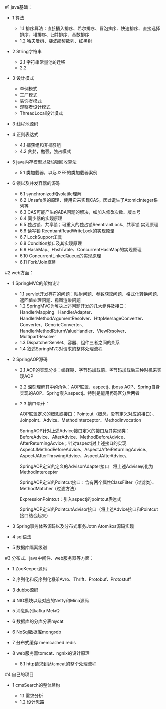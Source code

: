 #1 java基础：

-	1  算法

	-	1.1 排序算法：直接插入排序、希尔排序、冒泡排序、快速排序、直接选择排序、堆排序、归并排序、基数排序
	-	1.2 哈夫曼树、斐波那契数列、红黑树

-	2  String字符串

	-	2.1 字符串常量池的迁移
	-	2.2 

-	3  设计模式

	-	单例模式
	-	工厂模式
	-	装饰者模式
	-	观察者设计模式
	-	ThreadLocal设计模式

-	3  线程池源码

-	4  正则表达式
	
	-	4.1 捕获组和非捕获组
	-	4.2 贪婪，勉强，独占模式

-	5  java内存模型以及垃圾回收算法

	-	5.1 类加载器，以及J2EE的类加载器案例

-	6  锁以及并发容器的源码

	-	6.1 synchronized和volatile理解
	-	6.2 Unsafe类的原理，使用它来实现CAS。因此诞生了AtomicInteger系列等
	-	6.3 CAS可能产生的ABA问题的解决，如加入修改次数、版本号
	-	6.4 同步器的实现原理
	-	6.5 独占锁、共享锁；可重入的独占锁ReentrantLock、共享锁 实现原理
	-	6.6 读写锁 ReentrantReadWriteLock的实现原理
	-	6.7 LockSupport工具
	-	6.8 Condition接口及其实现原理
	-	6.9 HashMap、HashTable、ConcurrentHashMap的实现原理
	-	6.10 ConcurrentLinkedQueue的实现原理
	-	6.11 Fork/Join框架

#2 web方面：

-	1  SpringMVC的架构设计

	-	1.1 servlet开发存在的问题：映射问题、参数获取问题、格式化转换问题、返回值处理问题、视图渲染问题
	-	1.2 SpringMVC为解决上述问题开发的几大组件及接口：HandlerMapping、HandlerAdapter、HandlerMethodArgumentResolver、HttpMessageConverter、Converter、GenericConverter、HandlerMethodReturnValueHandler、ViewResolver、MultipartResolver
	-	1.3 DispatcherServlet、容器、组件三者之间的关系
	-	1.4 叙述SpringMVC对请求的整体处理流程

-	2  SpringAOP源码

	-	2.1 AOP的实现分类：编译期、字节码加载前、字节码加载后三种时机来实现AOP
	-	2.2 深刻理解其中的角色：AOP联盟、aspectj、jboss AOP、Spring自身实现的AOP、Spring嵌入aspectj。特别是能用代码区分后两者
	-	2.3 接口设计：
		
		AOP联盟定义的概念或接口：Pointcut（概念，没有定义对应的接口）、Joinpoint、Advice、MethodInterceptor、MethodInvocation
		
		SpringAOP针对上述Advice接口定义的接口及其实现类：BeforeAdvice、AfterAdvice、MethodBeforeAdvice、AfterReturningAdvice；针对aspectj对上述接口的实现AspectJMethodBeforeAdvice、AspectJAfterReturningAdvice、AspectJAfterThrowingAdvice、AspectJAfterAdvice。
	
		SpringAOP定义的定义的AdvisorAdapter接口：将上述Advise转化为MethodInterceptor

		SpringAOP定义的Pointcut接口：含有两个属性ClassFilter（过滤类）、MethodMatcher（过滤方法）

		ExpressionPointcut：引入aspectj的pointcut表达式

		SpringAOP定义的PointcutAdvisor接口（将上述Advice接口和Pointcut接口结合起来）

		

-	3  Spring事务体系源码以及分布式事务Jotm Atomikos源码实现

-	4  sql语法

-	5  数据库隔离级别


#3 分布式、java中间件、web服务器等方面：

-	1  ZooKeeper源码

-	2  序列化和反序列化框架Avro、Thrift、Protobuf、Protostuff

-	3  dubbo源码

-	4  NIO模块以及对应的Netty和Mina源码

-	5  消息队列kafka MetaQ

-	6 数据库的分库分表mycat

-	6  NoSql数据库mongodb

-	7  分布式缓存 memcached redis

-	8  web服务器tomcat、ngnix的设计原理

	-	8.1 http请求到达tomcat的整个处理流程


#4 自己的项目

-	1 cmsSearch的整体架构

	-	1.1 需求分析
	-	1.2 设计思路
